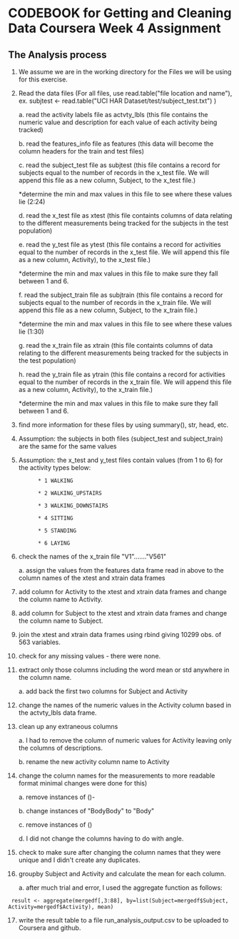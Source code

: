 # CODEBOOK for Getting and Cleaning Data Coursera Week 4 Assignment
 
## The Analysis process

   1. We assume we are in the working directory for the Files we will be using for this exercise.
   
   2. Read the data files
      (For all files, use read.table("file location and name"), ex. subjtest <- read.table("UCI HAR Dataset/test/subject_test.txt") )
      
      a. read the activity labels file as actvty_lbls (this file contains the numeric value and description for each value of each activity being tracked)
		
      b. read the features_info file as features (this data will become the column headers for the train and test files)
		
      c. read the subject_test file as subjtest  (this file contains a record for subjects equal to the number of records in the x_test file. We will append this file as a new column, Subject, to the x_test file.)
		
         *determine the min and max values in this file to see where these values lie  (2:24)
			
      d. read the x_test file as xtest (this file containts columns of data relating to the different measurements being tracked for the subjects in the test population)
		
      e. read the y_test file as ytest (this file contains a record for activities equal to the number of records in the x_test file. We will append this file as a new column, Activity), to the x_test file.)
		
         *determine the min and max values in this file to make sure they fall between 1 and 6.
			
      f. read the subject_train file as subjtrain (this file contains a record for subjects equal to the number of records in the x_train file. We will append this file as a new column, Subject, to the x_train file.)
		
         *determine the min and max values in this file to see where these values lie  (1:30)
			
      g. read the x_train file as xtrain (this file containts columns of data relating to the different measurements being tracked for the subjects in the test population)
		
      h. read the y_train file as ytrain  (this file contains a record for activities equal to the number of records in the x_train file.  We will append this file as a new column, Activity), to the x_train file.)
		
         *determine the min and max values in this file to make sure they fall between 1 and 6.
			
   3. find more information for these files by using summary(), str, head, etc.   
    
   4. Assumption: the subjects in both files (subject_test and subject_train) are the same for the same values
    
   5. Assumption: the x_test and y_test files contain values (from 1 to 6) for the activity types below:
    
                * 1 WALKING
                 
                * 2 WALKING_UPSTAIRS
                 
                * 3 WALKING_DOWNSTAIRS
                 
                * 4 SITTING
                 
                * 5 STANDING
                 
                * 6 LAYING  
                 
   6. check the names of the x_train file    "V1"......."V561"
    
      a. assign the values from the features data frame read in above to the column names of the xtest and xtrain data frames
		
   7. add column for Activity to the xtest and xtrain data frames and change the column name to Activity.
    
   8. add column for Subject to the xtest and xtrain data frames and change the column name to Subject.
	
   9. join the xtest and xtrain data frames using rbind giving 10299 obs. of 563 variables.
	
  10. check for any missing values - there were none.
    
  11. extract only those columns including the word mean or std anywhere in the column name. 
    
      a. add back the first two columns for Subject and Activity
		
  12. change the names of the numeric values in the Activity column based in the actvty_lbls data frame.
	
  13. clean up any extraneous columns	
	
      a. I had to remove the column of numeric values for Activity leaving only the columns of descriptions.
		
      b. rename the new activity column name to Activity
		
  14. change the column names for the measurements to more readable format minimal changes were done for this)
    
      a. remove instances of ()-
		
      b. change instances of "BodyBody" to "Body"
		
      c. remove instances of ()  
		
      d. I did not change the columns having to do with angle.
		
  15. check to make sure after changing the column names that they were unique and I didn't create any duplicates.
    
  16. groupby Subject and Activity and calculate the mean for each column.
    
      a. after much trial and error, I used the aggregate function as follows:
		
     result <- aggregate(mergedf[,3:88], by=list(Subject=mergedf$Subject, Activity=mergedf$Activity), mean)
			
  17. write the result table to a file run_analysis_output.csv to be uploaded to Coursera and github.
	
